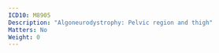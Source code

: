 ```yaml
---
ICD10: M8905
Description: "Algoneurodystrophy: Pelvic region and thigh"
Matters: No
Weight: 0
---
```


